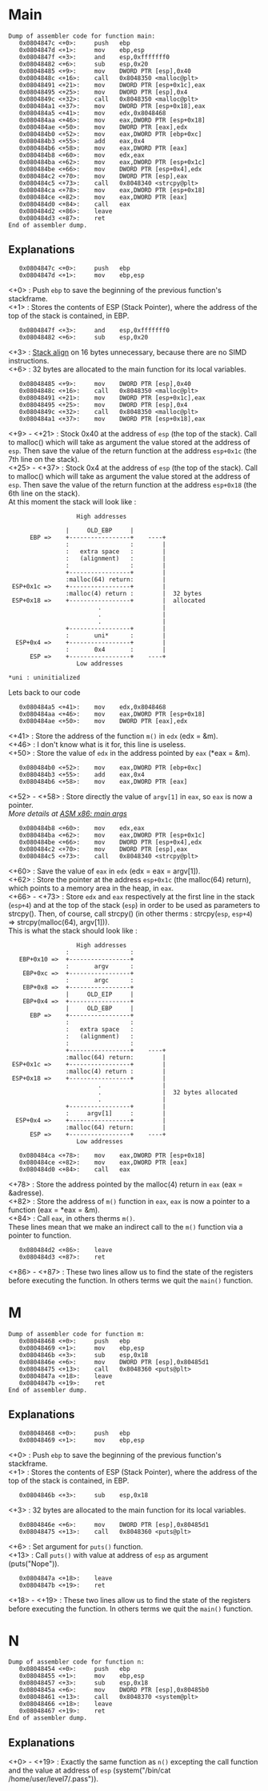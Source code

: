 # Main
```
Dump of assembler code for function main:
   0x0804847c <+0>:     push   ebp
   0x0804847d <+1>:     mov    ebp,esp
   0x0804847f <+3>:     and    esp,0xfffffff0
   0x08048482 <+6>:     sub    esp,0x20
   0x08048485 <+9>:     mov    DWORD PTR [esp],0x40
   0x0804848c <+16>:    call   0x8048350 <malloc@plt>
   0x08048491 <+21>:    mov    DWORD PTR [esp+0x1c],eax
   0x08048495 <+25>:    mov    DWORD PTR [esp],0x4
   0x0804849c <+32>:    call   0x8048350 <malloc@plt>
   0x080484a1 <+37>:    mov    DWORD PTR [esp+0x18],eax
   0x080484a5 <+41>:    mov    edx,0x8048468
   0x080484aa <+46>:    mov    eax,DWORD PTR [esp+0x18]
   0x080484ae <+50>:    mov    DWORD PTR [eax],edx
   0x080484b0 <+52>:    mov    eax,DWORD PTR [ebp+0xc]
   0x080484b3 <+55>:    add    eax,0x4
   0x080484b6 <+58>:    mov    eax,DWORD PTR [eax]
   0x080484b8 <+60>:    mov    edx,eax
   0x080484ba <+62>:    mov    eax,DWORD PTR [esp+0x1c]
   0x080484be <+66>:    mov    DWORD PTR [esp+0x4],edx
   0x080484c2 <+70>:    mov    DWORD PTR [esp],eax
   0x080484c5 <+73>:    call   0x8048340 <strcpy@plt>
   0x080484ca <+78>:    mov    eax,DWORD PTR [esp+0x18]
   0x080484ce <+82>:    mov    eax,DWORD PTR [eax]
   0x080484d0 <+84>:    call   eax
   0x080484d2 <+86>:    leave
   0x080484d3 <+87>:    ret
End of assembler dump.
```
## Explanations
```
   0x0804847c <+0>:     push   ebp
   0x0804847d <+1>:     mov    ebp,esp
```
<+0> : Push `ebp` to save the beginning of the previous function's stackframe.  
<+1> : Stores the contents of ESP (Stack Pointer), where the address of the top of the stack is contained, in EBP.
```
   0x0804847f <+3>:     and    esp,0xfffffff0
   0x08048482 <+6>:     sub    esp,0x20
```
<+3> : [Stack align](https://github.com/maxisimo/42-RainFall/blob/main/doc/asm_x86/alignment.md) on 16 bytes unnecessary, because there are no SIMD instructions.  
<+6> : 32 bytes are allocated to the main function for its local variables.
```
   0x08048485 <+9>:     mov    DWORD PTR [esp],0x40
   0x0804848c <+16>:    call   0x8048350 <malloc@plt>
   0x08048491 <+21>:    mov    DWORD PTR [esp+0x1c],eax
   0x08048495 <+25>:    mov    DWORD PTR [esp],0x4
   0x0804849c <+32>:    call   0x8048350 <malloc@plt>
   0x080484a1 <+37>:    mov    DWORD PTR [esp+0x18],eax
```
<+9> - <+21> : Stock 0x40 at the address of `esp` (the top of the stack). Call to malloc() which will take as argument the value stored at the address of `esp`. Then save the value of the return function at the address `esp+0x1c` (the 7th line on the stack).  
<+25> - <+37> : Stock 0x4 at the address of `esp` (the top of the stack). Call to malloc() which will take as argument the value stored at the address of `esp`. Then save the value of the return function at the address `esp+0x18` (the 6th line on the stack).  
At this moment the stack will look like :  
```
                   High addresses

                |     OLD_EBP     |
      EBP =>    +-----------------+    ----+
                :                 :        |
                :   extra space   :        |
                :   (alignment)   :        |
                :                 :        |
                +-----------------+        |
                :malloc(64) return:        |
 ESP+0x1c =>    +-----------------+        |
                :malloc(4) return :        |  32 bytes
 ESP+0x18 =>    +-----------------+        |  allocated
                         .                 |
                         .                 |
                         .                 |
                +-----------------+        |
                :       uni*      :        |
  ESP+0x4 =>    +-----------------+        |
                :       0x4       :        |
      ESP =>    +-----------------+    ----+
                   Low addresses

*uni : uninitialized
```
Lets back to our code
```
   0x080484a5 <+41>:    mov    edx,0x8048468
   0x080484aa <+46>:    mov    eax,DWORD PTR [esp+0x18]
   0x080484ae <+50>:    mov    DWORD PTR [eax],edx
```
<+41> : Store the address of the function `m()` in `edx` (edx = &m).  
<+46> : I don't know what is it for, this line is useless.  
<+50> : Store the value of `edx` in the address pointed by `eax` (*eax = &m).
```
   0x080484b0 <+52>:    mov    eax,DWORD PTR [ebp+0xc]
   0x080484b3 <+55>:    add    eax,0x4
   0x080484b6 <+58>:    mov    eax,DWORD PTR [eax]
```
<+52> - <+58> : Store directly the value of `argv[1]` in `eax`, so `eax` is now a pointer.  
*More details at [ASM x86: main args](https://github.com/maxisimo/42-RainFall/blob/main/doc/asm_x86/main_args.md)*
```
   0x080484b8 <+60>:    mov    edx,eax
   0x080484ba <+62>:    mov    eax,DWORD PTR [esp+0x1c]
   0x080484be <+66>:    mov    DWORD PTR [esp+0x4],edx
   0x080484c2 <+70>:    mov    DWORD PTR [esp],eax
   0x080484c5 <+73>:    call   0x8048340 <strcpy@plt>
```
<+60> : Save the value of `eax` in `edx` (edx = eax = argv[1]).  
<+62> : Store the pointer at the address `esp+0x1c` (the malloc(64) return), which points to a memory area in the heap, in `eax`.  
<+66> - <+73> : Store `edx` and `eax` respectively at the first line in the stack (`esp+4`) and at the top of the stack (`esp`) in order to be used as parameters to strcpy(). Then, of course, call strcpy() (in other therms : strcpy(`esp`, `esp+4`) => strcpy(malloc(64), argv[1])).  
This is what the stack should look like :
```
                   High addresses
                :                 :
   EBP+0x10 =>  +-----------------+
                :       argv      :
    EBP+0xc =>  +-----------------+
                :       argc      :
    EBP+0x8 =>  +-----------------+
                |     OLD_EIP     |
    EBP+0x4 =>  +-----------------+
                |     OLD_EBP     |
      EBP =>    +-----------------+
                :                 :
                :   extra space   :
                :   (alignment)   :
                :                 :
                +-----------------+    ----+
                :malloc(64) return:        |
 ESP+0x1c =>    +-----------------+        |
                :malloc(4) return :        |
 ESP+0x18 =>    +-----------------+        |
                         .                 |
                         .                 |  32 bytes allocated
                         .                 |
                +-----------------+        |
                :     argv[1]     :        |
  ESP+0x4 =>    +-----------------+        |
                :malloc(64) return:        |
      ESP =>    +-----------------+    ----+
                   Low addresses

```
```
   0x080484ca <+78>:    mov    eax,DWORD PTR [esp+0x18]
   0x080484ce <+82>:    mov    eax,DWORD PTR [eax]
   0x080484d0 <+84>:    call   eax
```
<+78> : Store the address pointed by the malloc(4) return in `eax` (eax = &adresse).  
<+82> : Store the address of `m()` function in `eax`, `eax` is now a pointer to a function (eax = *eax = &m).  
<+84> : Call `eax`, in others therms `m()`.  
These lines mean that we make an indirect call to the `m()` function via a pointer to function.
```
   0x080484d2 <+86>:    leave
   0x080484d3 <+87>:    ret
```
<+86> - <+87> : These two lines allow us to find the state of the registers before executing the function. In others terms we quit the `main()` function.

# M
```
Dump of assembler code for function m:
   0x08048468 <+0>:     push   ebp
   0x08048469 <+1>:     mov    ebp,esp
   0x0804846b <+3>:     sub    esp,0x18
   0x0804846e <+6>:     mov    DWORD PTR [esp],0x80485d1
   0x08048475 <+13>:    call   0x8048360 <puts@plt>
   0x0804847a <+18>:    leave
   0x0804847b <+19>:    ret
End of assembler dump.
```
## Explanations
```
   0x08048468 <+0>:     push   ebp
   0x08048469 <+1>:     mov    ebp,esp
```
<+0> : Push `ebp` to save the beginning of the previous function's stackframe.  
<+1> : Stores the contents of ESP (Stack Pointer), where the address of the top of the stack is contained, in EBP.
```
   0x0804846b <+3>:     sub    esp,0x18
```
<+3> : 32 bytes are allocated to the main function for its local variables.
```
   0x0804846e <+6>:     mov    DWORD PTR [esp],0x80485d1
   0x08048475 <+13>:    call   0x8048360 <puts@plt>
```
<+6> : Set argument for `puts()` function.  
<+13> : Call `puts()` with value at address of `esp` as argument (puts("Nope")).
```
   0x0804847a <+18>:    leave
   0x0804847b <+19>:    ret
```
<+18> - <+19> : These two lines allow us to find the state of the registers before executing the function. In others terms we quit the `main()` function.

# N
```
Dump of assembler code for function n:
   0x08048454 <+0>:     push   ebp
   0x08048455 <+1>:     mov    ebp,esp
   0x08048457 <+3>:     sub    esp,0x18
   0x0804845a <+6>:     mov    DWORD PTR [esp],0x80485b0
   0x08048461 <+13>:    call   0x8048370 <system@plt>
   0x08048466 <+18>:    leave
   0x08048467 <+19>:    ret
End of assembler dump.
```
## Explanations
<+0> - <+19> : Exactly the same function as `n()` excepting the call function and the value at address of `esp` (system("/bin/cat /home/user/level7/.pass")).
